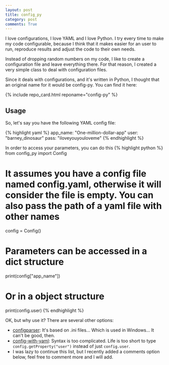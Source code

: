 ```yaml
---
layout: post
title: config_py
category: post
comments: True
---
```


I love configurations, I love YAML and I love Python. I try every time to make my code configurable, because I think
that it makes easier for an user to run, reproduce results and adjust the code to their own needs. 

Instead of dropping random numbers on my code, I like to create a configuration file and leave everything there. For 
that reason, I created a very simple class to deal with configuration files.

Since it deals with configurations, and it's written in Python, I thought that an original name for it would be config-py.
You can find it here:

{% include repo_card.html reponame="config-py" %}

## Usage

So, let's say you have the following YAML config file:

{% highlight yaml %}
app_name: "One-million-dollar-app"
user: "barney_dinosaur"
pass: "iloveyouyouloveme"
{% endhighlight %}

In order to access your parameters, you can do this 
{% highlight python %}
from config_py import Config

# It assumes you have a config file named config.yaml, otherwise it will consider the file is empty. You can also pass the path of a yaml file with other names
config = Config()
# Parameters can be accessed in a dict structure
print(config["app_name"])
# Or in a object structure
print(config.user)
{% endhighlight %}

OK, but why use it? There are several other options:

* [configparser](https://docs.python.org/3/library/configparser.html): It's based on .ini files... Which is used in Windows...
 It can't be good, then.
* [config-with-yaml](https://pypi.org/project/config-with-yaml/): Syntax is too complicated. Life is too short to type 
```config.getProperty("user")``` instead of just ```config.user```.
* I was lazy to continue this list, but I recently added a comments option below, feel free to comment more and I will add.
